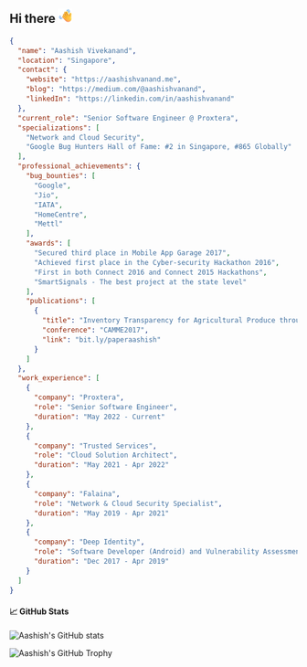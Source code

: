 ## Hi there <img src="https://raw.githubusercontent.com/aashishvanand/aashishvanand/main/Waving%20Hand.png" alt="Waving Hand" width="25" height="25" />


```json
{
  "name": "Aashish Vivekanand",
  "location": "Singapore",
  "contact": {
    "website": "https://aashishvanand.me",
    "blog": "https://medium.com/@aashishvanand",
    "linkedIn": "https://linkedin.com/in/aashishvanand"
  },
  "current_role": "Senior Software Engineer @ Proxtera",
  "specializations": [
    "Network and Cloud Security",
    "Google Bug Hunters Hall of Fame: #2 in Singapore, #865 Globally"
  ],
  "professional_achievements": {
    "bug_bounties": [
      "Google",
      "Jio",
      "IATA",
      "HomeCentre",
      "Mettl"
    ],
    "awards": [
      "Secured third place in Mobile App Garage 2017",
      "Achieved first place in the Cyber-security Hackathon 2016",
      "First in both Connect 2016 and Connect 2015 Hackathons",
      "SmartSignals - The best project at the state level"
    ],
    "publications": [
      {
        "title": "Inventory Transparency for Agricultural Produce through IoT",
        "conference": "CAMME2017",
        "link": "bit.ly/paperaashish"
      }
    ]
  },
  "work_experience": [
    {
      "company": "Proxtera",
      "role": "Senior Software Engineer",
      "duration": "May 2022 - Current"
    },
    {
      "company": "Trusted Services",
      "role": "Cloud Solution Architect",
      "duration": "May 2021 - Apr 2022"
    },
    {
      "company": "Falaina",
      "role": "Network & Cloud Security Specialist",
      "duration": "May 2019 - Apr 2021"
    },
    {
      "company": "Deep Identity",
      "role": "Software Developer (Android) and Vulnerability Assessment and Penetration Tester",
      "duration": "Dec 2017 - Apr 2019"
    }
  ]
}

```

#### 📈 GitHub Stats
![Aashish's GitHub stats](https://github-readme-stats.vercel.app/api?username=aashishvanand&show_icons=true&theme=transparent&rank_icon=percentile&icon_color=fff&text_color=9f9f9f&title_color=fff)

![Aashish's GitHub Trophy](https://github-profile-trophy.vercel.app/?username=aashishvanand)

<!--
**aashishvanand/aashishvanand** is a ✨ _special_ ✨ repository because its `README.md` (this file) appears on your GitHub profile.

Here are some ideas to get you started:

- 🔭 I’m currently working on ...
- 🌱 I’m currently learning ...
- 👯 I’m looking to collaborate on ...
- 🤔 I’m looking for help with ...
- 💬 Ask me about ...
- 📫 How to reach me: ...
- 😄 Pronouns: ...
- ⚡ Fun fact: ...
-->
